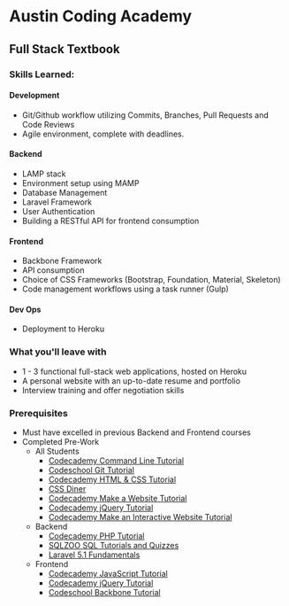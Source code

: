 # Austin Coding Academy
## Full Stack Textbook

### Skills Learned:

#### Development
* Git/Github workflow utilizing Commits, Branches, Pull Requests and Code Reviews
* Agile environment, complete with deadlines.

#### Backend
* LAMP stack
* Environment setup using MAMP
* Database Management
* Laravel Framework
* User Authentication
* Building a RESTful API for frontend consumption

#### Frontend
* Backbone Framework
* API consumption
* Choice of CSS Frameworks (Bootstrap, Foundation, Material, Skeleton)
* Code management workflows using a task runner (Gulp)

#### Dev Ops
* Deployment to Heroku

### What you'll leave with
* 1 - 3 functional full-stack web applications, hosted on Heroku
* A personal website with an up-to-date resume and portfolio
* Interview training and offer negotiation skills

### Prerequisites
* Must have excelled in previous Backend and Frontend courses
* Completed Pre-Work
  * All Students
    * [Codecademy Command Line Tutorial](https://www.codecademy.com/learn/learn-the-command-line)
    * [Codeschool Git Tutorial](https://www.codeschool.com/courses/try-git)
    * [Codecademy HTML & CSS Tutorial](https://www.codecademy.com/learn/web)
    * [CSS Diner](https://flukeout.github.io/)
    * [Codecademy Make a Website Tutorial](https://www.codecademy.com/skills/make-a-website)
    * [Codecademy jQuery Tutorial](https://www.codecademy.com/learn/jquery)
    * [Codecademy Make an Interactive Website Tutorial](https://www.codecademy.com/skills/make-an-interactive-website)
  * Backend
    * [Codecademy PHP Tutorial](https://www.codecademy.com/learn/php)
    * [SQLZOO SQL Tutorials and Quizzes](http://sqlzoo.net/wiki/SQL_Tutorial)
    * [Laravel 5.1 Fundamentals](http://devdojo.com/series/laravel-5-1-basics)
  * Frontend
    * [Codecademy JavaScript Tutorial](https://www.codecademy.com/learn/javascript)
    * [Codecademy jQuery Tutorial](https://www.codecademy.com/learn/jquery)
    * [Codeschool Backbone Tutorial](https://www.codeschool.com/courses/anatomy-of-backbone-js)
